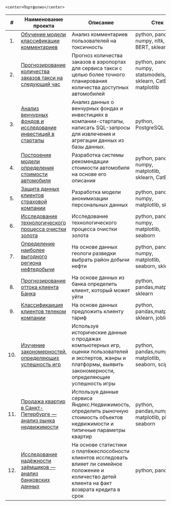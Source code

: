                                                                                                                      <center>Портфолио</center>

| # | <center>Наименование проекта</center> | <center>Описание</center> | <center>Стек</center> |
|:-:| :------------------- | :------- | :--- |
|1.|[Обучение модели классификации комментариев](https://github.com/ZViktoriya/toxic_comments "Классификация комментариев на позитивные и негативные.")|Анализ комментариев пользователей на токсичность| python, pandas, numpy, nltk, BERT, sklearn |
|2.|[Прогнозирование количества заказов такси на следующий час](https://github.com/ZViktoriya/forecast_taxi_orders "Прогнозирование заказов такси.")|Прогноз количества заказов в аэропортах для сервиса такси с целью более точного планирования количества доступных автомобилей|python, pandas, numpy, statsmodels, sklearn, CatBoost, matplotlib|
|3.|[Анализ венчурных фондов и исследование инвестиций в стартапы](https://github.com/ZViktoriya/SQL_practice "Анализ венчурных фондов и исследование инвестиций в стартапы")|Анализ  данных о венчурных фондах и инвестициях в компании-стартапы, написать SQL-запросы для извлечения и агрегации данных из базы данных.|python, PostgreSQL|
|4.|[Построение модели определения стоимости автомобиля](https://github.com/ZViktoriya/find_price_car "Построение модели определения стоимости автомобиля")|Разработка системы рекомендации стоимости автомобиля на основе его описания|python, pandas, numpy, matplotlib, sklearn, CatBoost|
|5.|[Защита данных клиентов страховой компании](https://github.com/ZViktoriya/personal_data_protection "Защита данных клиентов страховой компании")|Разработка модели анонимизации персональных данных|python, pandas, numpy, matplotlib, sklearn|
|6.|[Исследование технологического процесса очистки золота](https://github.com/ZViktoriya/predict_recovery_gold "Исследование технологического процесса очистки золота")|Исследование технологического процесса очистки золота|python, pandas, numpy, matplotlib, seaborn|
|7.|[Определение наиболее выгодного региона нефтедобычи](https://github.com/ZViktoriya/choosing_location_for_well "Определение наиболее выгодного региона нефтедобычи")|На основе данных геологи разведки выбрать район добычи нефти|python, pandas, numpy, matplotlib, seaborn, sklearn|
|8.|[Прогнозирование оттока клиента Банка](https://github.com/ZViktoriya/customer_failure_forecast "Прогнозирование оттока клиента Банка")|На основе данных из банка определить клиент, который может уйти|python, pandas,matplotlib, sklearn|
|9.|[Классификаиция клиентов телеком компании](https://github.com/ZViktoriya/classification_mobile_tariffs "Классификаиция клиентов телеком компании")|На основе данных предложить клиенту тариф|python, pandas,matplotlib, sklearn, joblib|
|10.|[Изучение закономерностей, определяющих успешность игр](https://github.com/ZViktoriya/identify_success_game "Изучение закономерностей, определяющих успешность игр")|Используя исторические данные о продажах компьютерных игр, оценки пользователей и экспертов, жанры и платформы, выявить закономерности, определяющие успешность игры |python, pandas,numpy, matplotlib, seaborn, scipy|
|11.|[Продажа квартир в Санкт-Петербурге — анализ рынка недвижимости](https://github.com/ZViktoriya/dependence_apartment_prices "Продажа квартир в Санкт-Петербурге — анализ рынка недвижимости")|Используя данные сервиса Яндекс.Недвижимость, определить рыночную стоимость объектов недвижимости и типичные параметры квартир|python, pandas,numpy, matplotlib, plotly, seaborn|
|12.|[Исследование надёжности заёмщиков — анализ банковских данных](https://github.com/ZViktoriya/exploring_loan_repayment "Исследование надёжности заёмщиков — анализ банковских данных")|На основе статистики о платёжеспособности клиентов исследовать влияет ли семейное положение и количество детей клиента на факт возврата кредита в срок|python, pandas|

